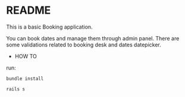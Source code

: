 # README

This is a basic Booking application.

You can book dates and manage them through admin panel.
There are some validations related to booking desk and dates datepicker.

* HOW TO

run: 

`bundle install`

`rails s`


